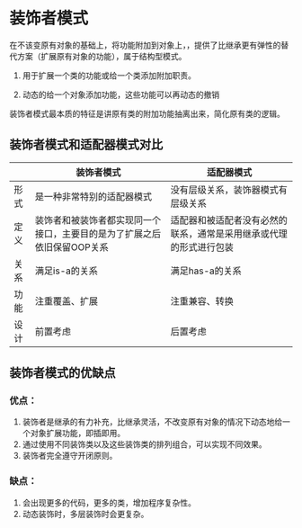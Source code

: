 # 装饰者模式

在不该变原有对象的基础上，将功能附加到对象上，，提供了比继承更有弹性的替代方案（扩展原有对象的功能），属于结构型模式。

1. 用于扩展一个类的功能或给一个类添加附加职责。

2. 动态的给一个对象添加功能，这些功能可以再动态的撤销

装饰者模式最本质的特征是讲原有类的附加功能抽离出来，简化原有类的逻辑。


## 装饰者模式和适配器模式对比
|      | 装饰者模式                                                   | 适配器模式                                                   |
| :--- | ------------------------------------------------------------ | ------------------------------------------------------------ |
| 形式 | 是一种非常特别的适配器模式                                   | 没有层级关系，装饰器模式有层级关系                           |
| 定义 | 装饰者和被装饰者都实现同一个接口，主要目的是为了扩展之后依旧保留OOP关系 | 适配器和被适配者没有必然的联系，通常是采用继承或代理的形式进行包装 |
| 关系 | 满足is-a的关系                                               | 满足has-a的关系                                              |
| 功能 | 注重覆盖、扩展                                               | 注重兼容、转换                                               |
| 设计 | 前置考虑                                                     | 后置考虑                                                     |


## 装饰者模式的优缺点
### 优点：
1. 装饰者是继承的有力补充，比继承灵活，不改变原有对象的情况下动态地给一个对象扩展功能，即插即用。
2. 通过使用不同装饰类以及这些装饰类的排列组合，可以实现不同效果。
3. 装饰者完全遵守开闭原则。
### 缺点：
1. 会出现更多的代码，更多的类，增加程序复杂性。
2. 动态装饰时，多层装饰时会更复杂。


